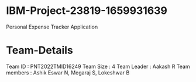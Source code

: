 # IBM-Project-23819-1659931639
Personal Expense Tracker Application


# Team-Details

Team ID : PNT2022TMID16249
Team Size : 4
Team Leader : Aakash R
Team members : Ashik Eswar N, Megaraj S, Lokeshwar B
